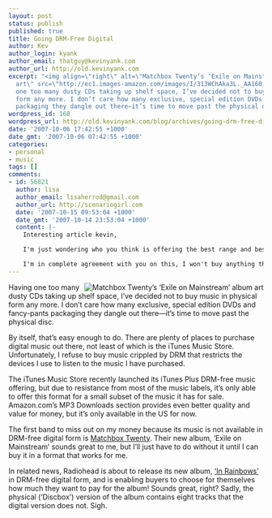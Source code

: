 ```yaml
---
layout: post
status: publish
published: true
title: Going DRM-Free Digital
author: Kev
author_login: kyank
author_email: thatguy@kevinyank.com
author_url: http://old.kevinyank.com
excerpt: "<img align=\"right\" alt=\"Matchbox Twenty’s ‘Exile on Mainstream’ album
  art\" src=\"http://ec1.images-amazon.com/images/I/313WChAka3L._AA160_.jpg\" />\r\n\r\nHaving
  one too many dusty CDs taking up shelf space, I’ve decided not to buy music in physical
  form any more. I don’t care how many exclusive, special edition DVDs and fancy-pants
  packaging they dangle out there—it’s time to move past the physical disc.\r\n\r\n"
wordpress_id: 168
wordpress_url: http://old.kevinyank.com/blog/archives/going-drm-free-digital
date: '2007-10-06 17:42:55 +1000'
date_gmt: '2007-10-06 07:42:55 +1000'
categories:
- personal
- music
tags: []
comments:
- id: 56821
  author: lisa
  author_email: lisaherrod@gmail.com
  author_url: http://scenariogirl.com
  date: '2007-10-15 09:53:04 +1000'
  date_gmt: '2007-10-14 23:53:04 +1000'
  content: |-
    Interesting article kevin,

    I'm just wondering who you think is offering the best range and best value DRM free music online at the moment?

    I'm in complete agreement with you on this, I won't buy anything that ties me to a particular technology. I might miss out on some stuff, but I absolutely resent it.
---
```

<p><img align="right" alt="Matchbox Twenty’s ‘Exile on Mainstream’ album art" src="http://ec1.images-amazon.com/images/I/313WChAka3L._AA160_.jpg" /></p>
<p>Having one too many dusty CDs taking up shelf space, I’ve decided not to buy music in physical form any more. I don’t care how many exclusive, special edition DVDs and fancy-pants packaging they dangle out there—it’s time to move past the physical disc.</p>
<p><a id="more"></a><a id="more-168"></a>By itself, that’s easy enough to do. There are plenty of places to purchase digital music out there, not least of which is the iTunes Music Store. Unfortunately, I refuse to buy music crippled by DRM that restricts the devices I use to listen to the music I have purchased.</p>
<p>The iTunes Music Store recently launched its iTunes Plus DRM-free music offering, but due to resistance from most of the music labels, it’s only able to offer this format for a small subset of the music it has for sale. Amazon.com’s MP3 Downloads section provides even better quality and value for money, but it’s only available in the US for now.</p>
<p>The first band to miss out on my money because its music is not available in DRM-free digital form is <a href="http://www.matchboxtwenty.com/">Matchbox Twenty</a>. Their new album, ‘Exile on Mainstream’ sounds great to me, but I’ll just have to do without it until I can buy it in a format that works for me.</p>
<p>In related news, Radiohead is about to release its new album, <a href="http://www.inrainbows.com/">‘In Rainbows’</a> in DRM-free digital form, and is enabling buyers to choose for themselves how much they want to pay for the album! Sounds great, right? Sadly, the physical (‘Discbox’) version of the album contains eight tracks that the digital version does not. Sigh.</p>
